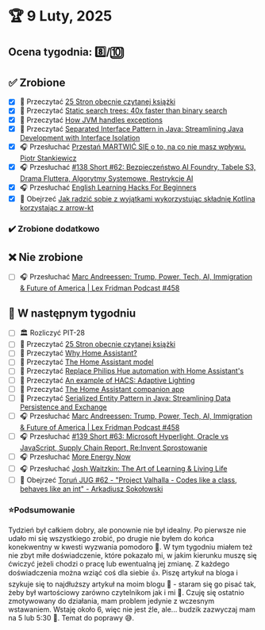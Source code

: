 # 🏆 9 Luty, 2025

## Ocena tygodnia: 8️⃣/🔟

## ✅ Zrobione
- [x] 📗 Przeczytać [25 Stron obecnie czytanej książki](https://github.com/BartoszDabek/bdabek.pl/blob/master/miscellaneous/books.md)
- [x] 📗 Przeczytać [Static search trees: 40x faster than binary search](https://curiouscoding.nl/posts/static-search-tree/)
- [x] 📗 Przeczytać [How JVM handles exceptions](https://foojay.io/today/how-jvm-handles-exceptions/)
- [x] 📗 Przeczytać [Separated Interface Pattern in Java: Streamlining Java Development with Interface Isolation](https://java-design-patterns.com/patterns/separated-interface/)
- [x] 🎧 Przesłuchać [Przestań MARTWIĆ SIĘ o to, na co nie masz wpływu. Piotr Stankiewicz](https://youtu.be/ctQvS2cEWLs)
- [x] 🎧 Przesłuchać [#138 Short #62: Bezpieczeństwo AI Foundry, Tabele S3, Drama Fluttera, Algorytmy Systemowe, Restrykcje AI](https://patoarchitekci.io/138/)
- [x] 🎧 Przesłuchać [English Learning Hacks For Beginners](https://effortlessenglishshow.com/english-learning-hacks-for-beginners)
- [x] 🎥 Obejrzeć [Jak radzić sobie z wyjątkami wykorzystując składnię Kotlina korzystając z arrow-kt](https://youtu.be/FatEY_HEMIc)

### ✔️ Zrobione dodatkowo

## ❌ Nie zrobione
- [ ] 🎧 Przesłuchać [Marc Andreessen: Trump, Power, Tech, AI, Immigration & Future of America | Lex Fridman Podcast #458](https://youtu.be/OHWnPOKh_S0)

## 📝 W następnym tygodniu
- [ ] 🏛️ Rozliczyć PIT-28
- [ ] 📗 Przeczytać [25 Stron obecnie czytanej książki](https://github.com/BartoszDabek/bdabek.pl/blob/master/miscellaneous/books.md)
- [ ] 📗 Przeczytać [Why Home Assistant?](https://blog.frankel.ch/home-assistant/1/)
- [ ] 📗 Przeczytać [The Home Assistant model](https://blog.frankel.ch/home-assistant/2/)
- [ ] 📗 Przeczytać [Replace Philips Hue automation with Home Assistant's](https://blog.frankel.ch/home-assistant/3/)
- [ ] 📗 Przeczytać [An example of HACS: Adaptive Lighting](https://blog.frankel.ch/home-assistant/4/)
- [ ] 📗 Przeczytać [The Home Assistant companion app](https://blog.frankel.ch/home-assistant/5/)
- [ ] 📗 Przeczytać [Serialized Entity Pattern in Java: Streamlining Data Persistence and Exchange](https://java-design-patterns.com/patterns/serialized-entity/)
- [ ] 🎧 Przesłuchać [Marc Andreessen: Trump, Power, Tech, AI, Immigration & Future of America | Lex Fridman Podcast #458](https://youtu.be/OHWnPOKh_S0)
- [ ] 🎧 Przesłuchać [#139 Short #63: Microsoft Hyperlight, Oracle vs JavaScript, Supply Chain Report, Re:Invent Sprostowanie](https://patoarchitekci.io/139/)
- [ ] 🎧 Przesłuchać [More Energy Now](https://effortlessenglishshow.com/more-energy-now)
- [ ] 🎧 Przesłuchać [Josh Waitzkin: The Art of Learning & Living Life](https://www.hubermanlab.com/episode/josh-waitzkin-the-art-of-learning-living-life)
- [ ] 🎥 Obejrzeć [Toruń JUG #62 - "Project Valhalla - Codes like a class, behaves like an int" - Arkadiusz Sokołowski](https://youtu.be/ga83laKH5uI)

### ⭐Podsumowanie
Tydzień był całkiem dobry, ale ponownie nie był idealny. Po pierwsze nie udało mi się wszystkiego zrobić, po drugie nie byłem do końca konekwentny w kwesti wyzwania pomodoro 🍅. W tym tygodniu miałem też nie zbyt miłe doświadczenie, które pokazało mi, w jakim kierunku muszę się ćwiczyć jeżeli chodzi o pracę lub ewentualną jej zmianę. Z każdego doświadczenia można wziąć coś dla siebie 👍. Piszę artykuł na bloga i szykuje się to najdłuższy artykuł na moim blogu 🤭 - staram się go pisać tak, żeby był wartościowy zarówno czytelnikom jak i mi 🫷. Czuję się ostatnio zmotywowany do działania, mam problem jedynie z wczesnym wstawaniem. Wstaję około 6, więc nie jest źle, ale... budzik zazwyczaj mam na 5 lub 5:30 👀. Temat do poprawy 😅.
